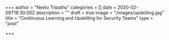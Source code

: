 +++
author = "Neelu Tripathy"
categories = []
date = 2020-02-09T18:30:00Z
description = ""
draft = true
image = "/images/upskilling.jpg"
title = "Continuous Learning and Upskilling for Security Teams"
type = "post"

+++
